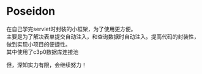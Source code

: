 # Poseidon

在自己学完servlet时封装的小框架，为了使用更方便。  
主要是为了解决表单提交自动注入，和查询数据时自动注入。提高代码的封装性，做到实现小项目的便捷性。  
其中使用了c3p0数据库连接池

但，深知实力有限，会继续努力！
